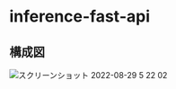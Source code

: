 # inference-fast-api

## 構成図
![スクリーンショット 2022-08-29 5 22 02](https://user-images.githubusercontent.com/62042131/187093073-76d95918-98b8-41eb-a74d-e8b02247c8ae.png)
